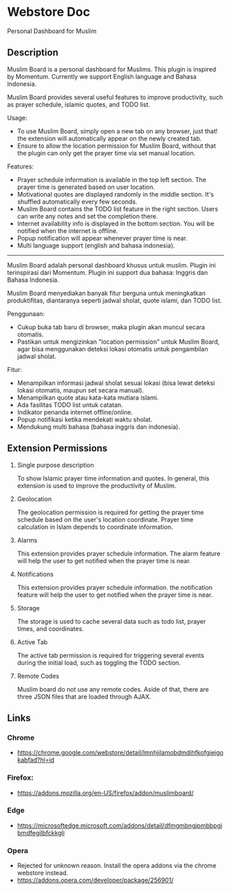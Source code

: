 # Webstore Doc

Personal Dashboard for Muslim

## Description

Muslim Board is a personal dashboard for Muslims. This plugin is inspired by Momentum. Currently we support English language and Bahasa Indonesia.

Muslim Board provides several useful features to improve productivity, such as prayer schedule, islamic quotes, and TODO list.

Usage:
- To use Muslim Board, simply open a new tab on any browser, just that! the extension will automatically appear on the newly created tab.
- Ensure to allow the location permission for Muslim Board, without that the plugin can only get the prayer time via set manual location.

Features:
- Prayer schedule information is available in the top left section. The prayer time is generated based on user location.
- Motivational quotes are displayed randomly in the middle section. It's shuffled automatically every few seconds.
- Muslim Board contains the TODO list feature in the right section. Users can write any notes and set the completion there.
- Internet availability info is displayed in the bottom section. You will be notified when the internet is offline.
- Popup notification will appear whenever prayer time is near.
- Multi language support (english and bahasa indonesia).

---

Muslim Board adalah personal dashboard khusus untuk muslim. Plugin ini terinspirasi dari Momentum. Plugin ini support dua bahasa: Inggris dan Bahasa Indonesia.

Muslim Board menyediakan banyak fitur berguna untuk meningkatkan produktifitas, diantaranya seperti jadwal sholat, quote islami, dan TODO list.

Penggunaan:
- Cukup buka tab baru di browser, maka plugin akan muncul secara otomatis.
- Pastikan untuk mengizinkan "location permission" untuk Muslim Board, agar bisa menggunakan deteksi lokasi otomatis untuk pengambilan jadwal sholat.

Fitur:
- Menampilkan informasi jadwal sholat sesuai lokasi (bisa lewat deteksi lokasi otomatis, maupun set secara manual).
- Menampilkan quote atau kata-kata mutiara islami.
- Ada fasilitas TODO list untuk catatan.
- Indikator penanda internet offline/online.
- Popup notifikasi ketika mendekati waktu sholat.
- Mendukung multi bahasa (bahasa inggris dan indonesia).

## Extension Permissions

1. Single purpose description

    To show Islamic prayer time information and quotes. In general, this extension is used to improve the productivity of Muslim.

2. Geolocation

    The geolocation permission is required for getting the prayer time schedule based on the user's location coordinate. Prayer time calculation in Islam depends to coordinate information.

3. Alarms

    This extension provides prayer schedule information. The alarm feature will help the user to get notified when the prayer time is near.

4. Notifications

    This extension provides prayer schedule information. the notification feature will help the user to get notified when the prayer time is near.

5. Storage

    The storage is used to cache several data such as todo list, prayer times, and coordinates.

6. Active Tab

    The active tab permission is required for triggering several events during the initial load, such as toggling the TODO section.

7. Remote Codes

    Muslim board do not use any remote codes. Aside of that, there are three JSON files that are loaded through AJAX.

## Links

### Chrome

- https://chrome.google.com/webstore/detail/lmnhjilamobdmdihfkofgiejgokabfad?hl=id

### Firefox: 

- https://addons.mozilla.org/en-US/firefox/addon/muslimboard/

### Edge

- https://microsoftedge.microsoft.com/addons/detail/dfmgmbngjpmbbpgibmdfegilbfckkgli

### Opera

- Rejected for unknown reason. Install the opera addons via the chrome webstore instead.
- https://addons.opera.com/developer/package/256901/
